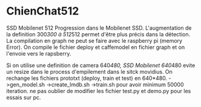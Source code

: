 # ChienChat512
SSD Mobilenet 512
Progression dans le Mobilenet SSD.
L'augmentation de la definition 300*300 à 512*512 permet d'être plus précis dans la détection.
La compilation en graph ne peut se faire avec le raspberry pi (memory Error).
On compile le fichier deploy et caffemodel en fichier graph et on l'envoie vers le rapsberry.


Si on utilise une definition de camera 640*480,
SSD Mobilenet 640*480 evite un resize dans le process d'empilement dans le sitck movidius.
On rechange les fichiers prototxt (deploy, train et test) en 640*480.
->gen_model.sh
->create_lmdb.sh
->train.sh pour avoir minimum 50000 iteration.
ne pas oublier de modifier les fichier test.py et demo.py pour les essais sur pc.
